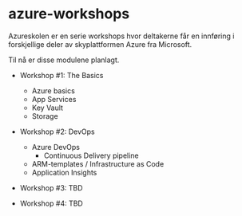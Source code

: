 # azure-workshops

Azureskolen er en serie workshops hvor deltakerne får en innføring i forskjellige deler av skyplattformen Azure fra Microsoft.

Til nå er disse modulene planlagt.

* Workshop #1: The Basics
  * Azure basics
  * App Services
  * Key Vault
  * Storage 

* Workshop #2: DevOps
  * Azure DevOps
    * Continuous Delivery pipeline
  * ARM-templates / Infrastructure as Code
  * Application Insights 

* Workshop #3: TBD

* Workshop #4: TBD